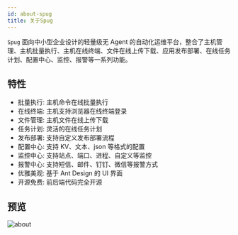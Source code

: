 ```yaml
---
id: about-spug
title: 关于Spug
---
```


`Spug` 面向中小型企业设计的轻量级无 Agent 的自动化运维平台，整合了主机管理、主机批量执行、主机在线终端、文件在线上传下载、应用发布部署、在线任务计划、配置中心、监控、报警等一系列功能。

## 特性

- 批量执行: 主机命令在线批量执行
- 在线终端: 主机支持浏览器在线终端登录
- 文件管理: 主机文件在线上传下载
- 任务计划: 灵活的在线任务计划
- 发布部署: 支持自定义发布部署流程
- 配置中心: 支持 KV、文本、json 等格式的配置
- 监控中心: 支持站点、端口、进程、自定义等监控
- 报警中心: 支持短信、邮件、钉钉、微信等报警方式
- 优雅美观: 基于 Ant Design 的 UI 界面
- 开源免费: 前后端代码完全开源

## 预览

![about](/images/about-spug.png)


